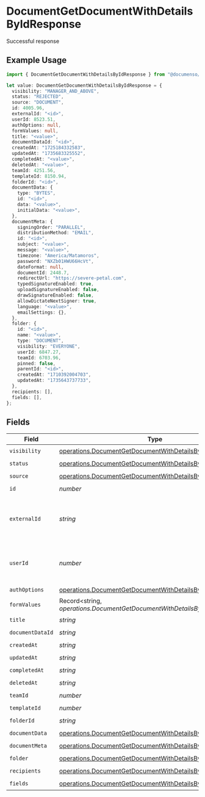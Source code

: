# DocumentGetDocumentWithDetailsByIdResponse

Successful response

## Example Usage

```typescript
import { DocumentGetDocumentWithDetailsByIdResponse } from "@documenso/sdk-typescript/models/operations";

let value: DocumentGetDocumentWithDetailsByIdResponse = {
  visibility: "MANAGER_AND_ABOVE",
  status: "REJECTED",
  source: "DOCUMENT",
  id: 4005.96,
  externalId: "<id>",
  userId: 8523.51,
  authOptions: null,
  formValues: null,
  title: "<value>",
  documentDataId: "<id>",
  createdAt: "1725184332583",
  updatedAt: "1735683325552",
  completedAt: "<value>",
  deletedAt: "<value>",
  teamId: 4251.56,
  templateId: 8150.94,
  folderId: "<id>",
  documentData: {
    type: "BYTES",
    id: "<id>",
    data: "<value>",
    initialData: "<value>",
  },
  documentMeta: {
    signingOrder: "PARALLEL",
    distributionMethod: "EMAIL",
    id: "<id>",
    subject: "<value>",
    message: "<value>",
    timezone: "America/Matamoros",
    password: "NXZb01HWU66HcVt",
    dateFormat: null,
    documentId: 2448.7,
    redirectUrl: "https://severe-petal.com",
    typedSignatureEnabled: true,
    uploadSignatureEnabled: false,
    drawSignatureEnabled: false,
    allowDictateNextSigner: true,
    language: "<value>",
    emailSettings: {},
  },
  folder: {
    id: "<id>",
    name: "<value>",
    type: "DOCUMENT",
    visibility: "EVERYONE",
    userId: 6847.27,
    teamId: 6703.96,
    pinned: false,
    parentId: "<id>",
    createdAt: "1710392004703",
    updatedAt: "1735643737733",
  },
  recipients: [],
  fields: [],
};
```

## Fields

| Field                                                                                                                                  | Type                                                                                                                                   | Required                                                                                                                               | Description                                                                                                                            |
| -------------------------------------------------------------------------------------------------------------------------------------- | -------------------------------------------------------------------------------------------------------------------------------------- | -------------------------------------------------------------------------------------------------------------------------------------- | -------------------------------------------------------------------------------------------------------------------------------------- |
| `visibility`                                                                                                                           | [operations.DocumentGetDocumentWithDetailsByIdVisibility](../../models/operations/documentgetdocumentwithdetailsbyidvisibility.md)     | :heavy_check_mark:                                                                                                                     | N/A                                                                                                                                    |
| `status`                                                                                                                               | [operations.DocumentGetDocumentWithDetailsByIdStatus](../../models/operations/documentgetdocumentwithdetailsbyidstatus.md)             | :heavy_check_mark:                                                                                                                     | N/A                                                                                                                                    |
| `source`                                                                                                                               | [operations.DocumentGetDocumentWithDetailsByIdSource](../../models/operations/documentgetdocumentwithdetailsbyidsource.md)             | :heavy_check_mark:                                                                                                                     | N/A                                                                                                                                    |
| `id`                                                                                                                                   | *number*                                                                                                                               | :heavy_check_mark:                                                                                                                     | N/A                                                                                                                                    |
| `externalId`                                                                                                                           | *string*                                                                                                                               | :heavy_check_mark:                                                                                                                     | A custom external ID you can use to identify the document.                                                                             |
| `userId`                                                                                                                               | *number*                                                                                                                               | :heavy_check_mark:                                                                                                                     | The ID of the user that created this document.                                                                                         |
| `authOptions`                                                                                                                          | [operations.DocumentGetDocumentWithDetailsByIdAuthOptions](../../models/operations/documentgetdocumentwithdetailsbyidauthoptions.md)   | :heavy_check_mark:                                                                                                                     | N/A                                                                                                                                    |
| `formValues`                                                                                                                           | Record<string, *operations.DocumentGetDocumentWithDetailsByIdFormValues*>                                                              | :heavy_check_mark:                                                                                                                     | N/A                                                                                                                                    |
| `title`                                                                                                                                | *string*                                                                                                                               | :heavy_check_mark:                                                                                                                     | N/A                                                                                                                                    |
| `documentDataId`                                                                                                                       | *string*                                                                                                                               | :heavy_check_mark:                                                                                                                     | N/A                                                                                                                                    |
| `createdAt`                                                                                                                            | *string*                                                                                                                               | :heavy_check_mark:                                                                                                                     | N/A                                                                                                                                    |
| `updatedAt`                                                                                                                            | *string*                                                                                                                               | :heavy_check_mark:                                                                                                                     | N/A                                                                                                                                    |
| `completedAt`                                                                                                                          | *string*                                                                                                                               | :heavy_check_mark:                                                                                                                     | N/A                                                                                                                                    |
| `deletedAt`                                                                                                                            | *string*                                                                                                                               | :heavy_check_mark:                                                                                                                     | N/A                                                                                                                                    |
| `teamId`                                                                                                                               | *number*                                                                                                                               | :heavy_check_mark:                                                                                                                     | N/A                                                                                                                                    |
| `templateId`                                                                                                                           | *number*                                                                                                                               | :heavy_check_mark:                                                                                                                     | N/A                                                                                                                                    |
| `folderId`                                                                                                                             | *string*                                                                                                                               | :heavy_check_mark:                                                                                                                     | N/A                                                                                                                                    |
| `documentData`                                                                                                                         | [operations.DocumentGetDocumentWithDetailsByIdDocumentData](../../models/operations/documentgetdocumentwithdetailsbyiddocumentdata.md) | :heavy_check_mark:                                                                                                                     | N/A                                                                                                                                    |
| `documentMeta`                                                                                                                         | [operations.DocumentGetDocumentWithDetailsByIdDocumentMeta](../../models/operations/documentgetdocumentwithdetailsbyiddocumentmeta.md) | :heavy_check_mark:                                                                                                                     | N/A                                                                                                                                    |
| `folder`                                                                                                                               | [operations.DocumentGetDocumentWithDetailsByIdFolder](../../models/operations/documentgetdocumentwithdetailsbyidfolder.md)             | :heavy_check_mark:                                                                                                                     | N/A                                                                                                                                    |
| `recipients`                                                                                                                           | [operations.DocumentGetDocumentWithDetailsByIdRecipient](../../models/operations/documentgetdocumentwithdetailsbyidrecipient.md)[]     | :heavy_check_mark:                                                                                                                     | N/A                                                                                                                                    |
| `fields`                                                                                                                               | [operations.DocumentGetDocumentWithDetailsByIdField](../../models/operations/documentgetdocumentwithdetailsbyidfield.md)[]             | :heavy_check_mark:                                                                                                                     | N/A                                                                                                                                    |